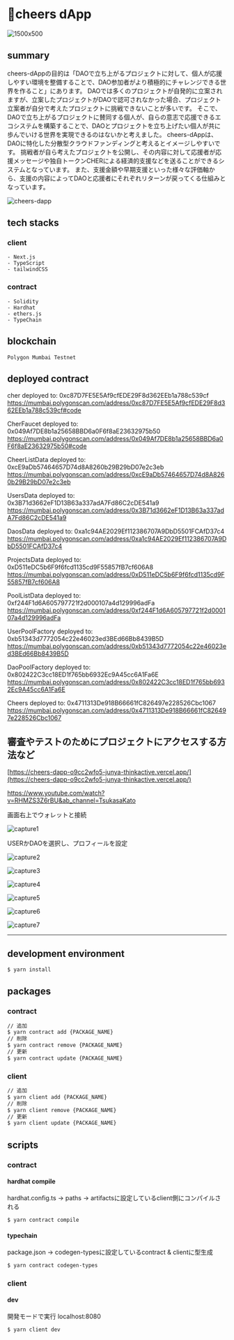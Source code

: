 # 📣cheers dApp

![1500x500](https://user-images.githubusercontent.com/69970183/200176233-b6bf8860-7567-489b-a5cc-7ca23a4a7d36.jpg)


## summary
cheers-dAppの目的は「DAOで立ち上がるプロジェクトに対して、個人が応援しやすい環境を整備することで、DAO参加者がより積極的にチャレンジできる世界を作ること」にあります。
DAOでは多くのプロジェクトが自発的に立案されますが、立案したプロジェクトがDAOで認可されなかった場合、プロジェクト立案者が自分で考えたプロジェクトに挑戦できないことが多いです。
そこで、DAOで立ち上がるプロジェクトに賛同する個人が、自らの意志で応援できるエコシステムを構築することで、DAOとプロジェクトを立ち上げたい個人が共に歩んでいける世界を実現できるのはないかと考えました。
cheers-dAppは、DAOに特化した分散型クラウドファンディングと考えるとイメージしやすいです。
挑戦者が自ら考えたプロジェクトを公開し、その内容に対して応援者が応援メッセージや独自トークンCHERによる経済的支援などを送ることができるシステムとなっています。
また、支援金額や早期支援といった様々な評価軸から、支援の内容によってDAOと応援者にそれぞれリターンが戻ってくる仕組みとなっています。

![cheers-dapp](https://user-images.githubusercontent.com/69970183/200175719-9ba1648f-fcc7-41b8-bda6-ef5ce29c10b1.png)

## tech stacks
### client
```
- Next.js
- TypeScript
- tailwindCSS
```
### contract
```
- Solidity
- Hardhat
- ethers.js
- TypeChain
```
## blockchain
```
Polygon Mumbai Testnet
```
## deployed contract
cher deployed to: 0xc87D7FE5E5Af9cfEDE29F8d362EEb1a788c539cf
https://mumbai.polygonscan.com/address/0xc87D7FE5E5Af9cfEDE29F8d362EEb1a788c539cf#code

CherFaucet deployed to: 0x049Af7DE8b1a25658BBD6a0F6f8aE23632975b50
https://mumbai.polygonscan.com/address/0x049Af7DE8b1a25658BBD6a0F6f8aE23632975b50#code

CheerListData deployed to: 0xcE9aDb57464657D74d8A8260b29B29bD07e2c3eb
https://mumbai.polygonscan.com/address/0xcE9aDb57464657D74d8A8260b29B29bD07e2c3eb

UsersData deployed to: 0x3B71d3662eF1D13B63a337adA7Fd86C2cDE541a9
https://mumbai.polygonscan.com/address/0x3B71d3662eF1D13B63a337adA7Fd86C2cDE541a9

DaosData deployed to: 0xa1c94AE2029Ef112386707A9DbD5501FCAfD37c4
https://mumbai.polygonscan.com/address/0xa1c94AE2029Ef112386707A9DbD5501FCAfD37c4

ProjectsData deployed to: 0xD511eDC5b6F9f6fcd1135cd9F55857fB7cf606A8
https://mumbai.polygonscan.com/address/0xD511eDC5b6F9f6fcd1135cd9F55857fB7cf606A8

PoolListData deployed to: 0xf244F1d6A605797721f2d000107a4d129996adFa
https://mumbai.polygonscan.com/address/0xf244F1d6A605797721f2d000107a4d129996adFa

UserPoolFactory deployed to: 0xb51343d7772054c22e46023ed3BEd66Bb8439B5D
https://mumbai.polygonscan.com/address/0xb51343d7772054c22e46023ed3BEd66Bb8439B5D

DaoPoolFactory deployed to: 0x802422C3cc18ED1f765bb6932Ec9A45cc6A1Fa6E
https://mumbai.polygonscan.com/address/0x802422C3cc18ED1f765bb6932Ec9A45cc6A1Fa6E

Cheers deployed to: 0x4711313De918B66661fC826497e228526Cbc1067
https://mumbai.polygonscan.com/address/0x4711313De918B66661fC826497e228526Cbc1067


## 審査やテストのためにプロジェクトにアクセスする方法など
[https://cheers-dapp-o9cc2wfo5-junya-thinkactive.vercel.app/](https://cheers-dapp-o9cc2wfo5-junya-thinkactive.vercel.app/)

https://www.youtube.com/watch?v=RHMZS3Z6rBU&ab_channel=TsukasaKato


画面右上でウォレットと接続

![capture1](https://user-images.githubusercontent.com/69970183/200176536-fa020b4d-e207-400e-a703-27a3e6fa831b.JPG)


USERかDAOを選択し、プロフィールを設定

![capture2](https://user-images.githubusercontent.com/69970183/200176653-d2d8e7ca-80c0-493b-a8f9-63357731639a.JPG)

![capture3](https://user-images.githubusercontent.com/69970183/200177226-9f8ca441-3cbb-4183-a1dc-878f7f6af086.JPG)


![capture4](https://user-images.githubusercontent.com/69970183/200177410-57d6f470-c1d8-4692-b67c-87587573333e.JPG)

![capture5](https://user-images.githubusercontent.com/69970183/200177694-b7277c21-ca8c-48dc-8c06-9ff8a2410ce3.JPG)

![capture6](https://user-images.githubusercontent.com/69970183/200178201-2d72bc8c-8378-44da-991e-634bdd357d1a.JPG)

![capture7](https://user-images.githubusercontent.com/69970183/200178244-14fe1d23-6cf7-42f3-9de5-1f3134908746.JPG)


---
## development environment
```bash
$ yarn install
```
## packages
### contract
```bash
// 追加
$ yarn contract add {PACKAGE_NAME}
// 削除
$ yarn contract remove {PACKAGE_NAME}
// 更新
$ yarn contract update {PACKAGE_NAME}
```
### client
```bash
// 追加
$ yarn client add {PACKAGE_NAME}
// 削除
$ yarn client remove {PACKAGE_NAME}
// 更新
$ yarn client update {PACKAGE_NAME}
```
## scripts
### contract
#### hardhat compile
hardhat.config.ts -> paths -> artifactsに設定しているclient側にコンパイルされる
```bash
$ yarn contract compile
```
#### typechain
package.json -> codegen-typesに設定しているcontract & clientに型生成
```bash
$ yarn contract codegen-types
```
### client
#### dev
開発モードで実行 localhost:8080
```bash
$ yarn client dev
```
